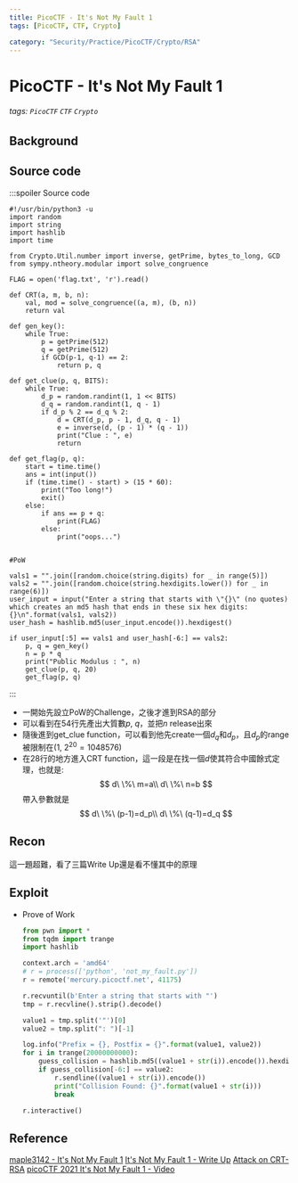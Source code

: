 ```yaml
---
title: PicoCTF - It's Not My Fault 1
tags: [PicoCTF, CTF, Crypto]

category: "Security/Practice/PicoCTF/Crypto/RSA"
---
```


# PicoCTF - It's Not My Fault 1
###### tags: `PicoCTF` `CTF` `Crypto`

## Background

## Source code
:::spoiler Source code
```python=
#!/usr/bin/python3 -u
import random
import string
import hashlib
import time

from Crypto.Util.number import inverse, getPrime, bytes_to_long, GCD
from sympy.ntheory.modular import solve_congruence

FLAG = open('flag.txt', 'r').read()

def CRT(a, m, b, n):
	val, mod = solve_congruence((a, m), (b, n))
	return val

def gen_key():
	while True:
		p = getPrime(512)
		q = getPrime(512)
		if GCD(p-1, q-1) == 2:
			return p, q

def get_clue(p, q, BITS):
	while True:
		d_p = random.randint(1, 1 << BITS)
		d_q = random.randint(1, q - 1)
		if d_p % 2 == d_q % 2:
			d = CRT(d_p, p - 1, d_q, q - 1)
			e = inverse(d, (p - 1) * (q - 1))
			print("Clue : ", e)
			return

def get_flag(p, q):
	start = time.time()
	ans = int(input())
	if (time.time() - start) > (15 * 60):
		print("Too long!")
		exit()
	else:
		if ans == p + q:
			print(FLAG)
		else:
			print("oops...")


#PoW

vals1 = "".join([random.choice(string.digits) for _ in range(5)])
vals2 = "".join([random.choice(string.hexdigits.lower()) for _ in range(6)])
user_input = input("Enter a string that starts with \"{}\" (no quotes) which creates an md5 hash that ends in these six hex digits: {}\n".format(vals1, vals2))
user_hash = hashlib.md5(user_input.encode()).hexdigest()

if user_input[:5] == vals1 and user_hash[-6:] == vals2:
	p, q = gen_key()
	n = p * q
	print("Public Modulus : ", n)
	get_clue(p, q, 20)
	get_flag(p, q)

```
:::

* 一開始先設立PoW的Challenge，之後才進到RSA的部分
* 可以看到在54行先產出大質數$p$, $q$，並把$n$ release出來
* 隨後進到get_clue function，可以看到他先create一個$d_q$和$d_p$，且$d_p$的range被限制在$(1,\ 2^{20}=1048576)$
* 在28行的地方進入CRT function，這一段是在找一個$d$使其符合中國餘式定理，也就是:
$$
d\ \%\ m=a\\
d\ \%\ n=b
$$
帶入參數就是
$$
d\ \%\ (p-1)=d_p\\
d\ \%\ (q-1)=d_q
$$

## Recon
這一題超難，看了三篇Write Up還是看不懂其中的原理

## Exploit
* Prove of Work
    ```python
    from pwn import *
    from tqdm import trange
    import hashlib

    context.arch = 'amd64'
    # r = process(['python', 'not_my_fault.py'])
    r = remote('mercury.picoctf.net', 41175)

    r.recvuntil(b'Enter a string that starts with "')
    tmp = r.recvline().strip().decode()

    value1 = tmp.split('"')[0]
    value2 = tmp.split(": ")[-1]

    log.info("Prefix = {}, Postfix = {}".format(value1, value2))
    for i in trange(20000000000):
        guess_collision = hashlib.md5((value1 + str(i)).encode()).hexdigest()
        if guess_collision[-6:] == value2:
            r.sendline((value1 + str(i)).encode())
            print("Collision Found: {}".format(value1 + str(i)))
            break

    r.interactive()
    ```
## Reference
[maple3142 - It's Not My Fault 1](https://blog.maple3142.net/2021/03/30/picoctf-2021-writeups/#its-not-my-fault-1)
[It's Not My Fault 1 - Write Up](https://github.com/HHousen/PicoCTF-2021/blob/master/Cryptography/It%27s%20Not%20My%20Fault%201/README.md)
[Attack on CRT-RSA](https://mathoverflow.net/questions/120160/attack-on-crt-rsa/120166?newreg=b5992ec3ffa640ab8587fd12f88332d1)
[picoCTF 2021 It's Not My Fault 1 - Video](https://youtu.be/i7KtIHyHCgE)
